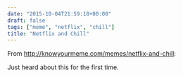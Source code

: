 ```yaml
---
date: "2015-10-04T21:59:18+00:00"
draft: false
tags: ["meme", "netflix", "chill"]
title: "Netflix and Chill"
---
```

From http://knowyourmeme.com/memes/netflix-and-chill:

Just heard about this for the first time.
